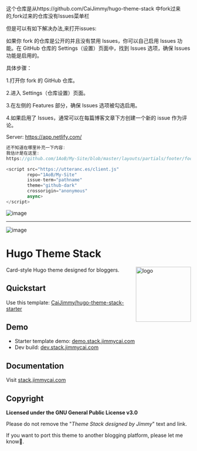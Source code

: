 这个仓库是从https://github.com/CaiJimmy/hugo-theme-stack 中fork过来的,fork过来的仓库没有Issues菜单栏

但是可以有如下解决办法,来打开issues:

如果你 fork 的仓库是公开的并且没有禁用 Issues，你可以自己启用 Issues 功能。在 GitHub 仓库的 Settings（设置）页面中，找到 Issues 选项，确保 Issues 功能是启用的。

具体步骤：

1.打开你 fork 的 GitHub 仓库。

2.进入 Settings（仓库设置）页面。

3.在左侧的 Features 部分，确保 Issues 选项被勾选启用。

4.如果启用了 Issues，通常可以在每篇博客文章下方创建一个新的 issue 作为评论。


Server:    https://app.netlify.com/


```js
还不知道在哪里补充一下内容:
我估计是在这里:
https://github.com/1AoB/My-Site/blob/master/layouts/partials/footer/footer.html

<script src="https://utteranc.es/client.js"
        repo="1AoB/My-Site"
        issue-term="pathname"
        theme="github-dark"
        crossorigin="anonymous"
        async>
</script>
```
![image](https://github.com/user-attachments/assets/4e756cbe-9ef2-42a5-82af-79d033ce1bec)

------------------------------------------------

![image](https://user-images.githubusercontent.com/5889006/190859441-141b5f81-8483-40d2-bd96-ebf85616a46d.png)

# Hugo Theme Stack

<img align="right" width="150" alt="logo" src="https://user-images.githubusercontent.com/5889006/190859553-5b229b4f-c476-4cbd-928f-890f5265ca4c.png">

Card-style Hugo theme designed for bloggers.

## Quickstart

Use this template: [CaiJimmy/hugo-theme-stack-starter](https://github.com/CaiJimmy/hugo-theme-stack-starter)

## Demo

* Starter template demo: [demo.stack.jimmycai.com](https://demo.stack.jimmycai.com)
* Dev build: [dev.stack.jimmycai.com](https://dev.stack.jimmycai.com)

## Documentation

Visit [stack.jimmycai.com](https://stack.jimmycai.com)

## Copyright

**Licensed under the GNU General Public License v3.0**

Please do not remove the "*Theme Stack designed by Jimmy*" text and link.

If you want to port this theme to another blogging platform, please let me know🙏.
